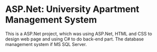 # ASP.Net: University Apartment Management System
This is a ASP.Net project, which was using ASP.Net, HTML and CSS to design web page and using C# to do back-end part. The database management system if MS SQL Server.
